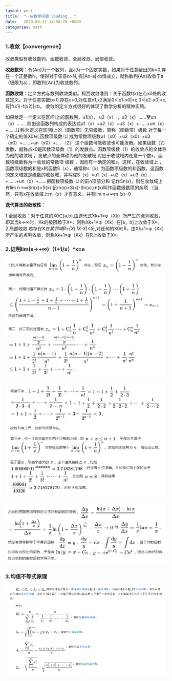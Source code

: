 ```yaml
---
layout: post
title:  "一些数学问题 loading..."
date:   2020-08-22 14:56:29 +0800
categories: math
---
```


### 1.收敛【convergence】

收敛类型有收敛数列、函数收敛、全局收敛、局部收敛。

**收敛数列**：令{An}为一个数列，且a为一个固定实数，如果对于任意给出的b>0,存在一个正整数N，使得对于任意n>N, 有|An-a|<b恒成立，就称数列{An}收敛于a（极限为a），即数列{An}为收敛数列。

**函数收敛**：定义方式与数列收敛类似。柯西收敛准则：关于函数f(x)在点x0处的收敛定义。对于任意实数b>0,存在c>0,对任意x1,x2满足0<|x1-x0|<c,0<|x2-x0|<c,有|f(x1)-f(x2)|<b。
收敛的定义方式很好的体现了数学分析的精神实质。

如果给定一个定义在区间i上的函数列，u1(x）， u2（x） ，u3（x）......至un（x）....... 则由这函数列构成的表达式u1（x）+u2（x）+u3（x）+......+un（x）+......⑴称为定义在区间i上的（函数项）无穷级数，简称（函数项）级数
对于每一个确定的值X0∈I,函数项级数 ⑴ 成为常数项级数u1（x0）+u2（x0）+u3（x0）+......+un（x0）+.... （2） 这个级数可能收敛也可能发散。如果级数（2）发散，就称点x0是函数项级数（1）的发散点。函数项级数（1）的收敛点的全体称为他的收敛域 ，发散点的全体称为他的发散域 对应于收敛域内任意一个数x，函数项级数称为一收敛的常数项 级数 ，因而有一确定的和s。这样，在收敛域上 ，函数项级数的和是x的函数S（x），通常称s（x）为函数项级数的和函数，这函数的定义域就是级数的收敛域，并写成S（x）=u1（x）+u2（x）+u3（x）+......+un（x）+......把函数项级数 ⑴ 的前n项部分和 记作Sn(x)，则在收敛域上有lim n→∞Sn(x)=S(x)
记rn(x)=S(x)-Sn(x),rn(x)叫作函数级数项的余项 （当然，只有x在收敛域上rn（x）才有意义，并有lim n→∞rn (x)=0

**迭代算法的敛散性**：

1.全局收敛：对于任意的X0∈[a,b],由迭代式Xk+1=φ（Xk）所产生的点列收敛，即其当k→∞时，Xk的极限趋于X*，则称Xk+1=φ（Xk）在[a，b]上收敛于X*。
2.局部收敛
若存在X*在某邻域R={X| |X-X*|<δ},对任何的X0∈R，由Xk+1=φ（Xk）所产生的点列收敛，则称Xk+1=φ（Xk）在R上收敛于X*。

### 2.证明lim(x->+∞)（1+1/x）^x=e

![image001](https://raw.githubusercontent.com/WELLINGWANG/WELLINGWANG.github.io/master/images/math/image001.png)

![image002](https://raw.githubusercontent.com/WELLINGWANG/WELLINGWANG.github.io/master/images/math/image002.png)

![image003](https://raw.githubusercontent.com/WELLINGWANG/WELLINGWANG.github.io/master/images/math/image003.png)

### 3.均值不等式原理

![image004](https://raw.githubusercontent.com/WELLINGWANG/WELLINGWANG.github.io/master/images/math/image004.png)

